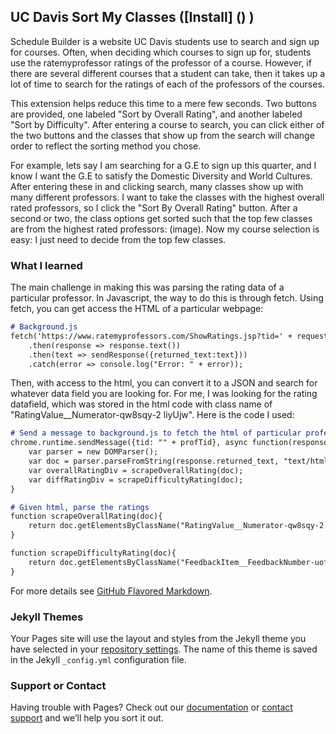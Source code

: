 ## UC Davis Sort My Classes ([Install] () )

Schedule Builder is a website UC Davis students use to search and sign up for courses. Often, when deciding which courses to sign up for, 
students use the ratemyprofessor ratings of the professor of a course. However, if there are several different courses that a student
can take, then it takes up a lot of time to search for the ratings of each of the professors of the courses. 

This extension helps reduce this time to a mere few seconds. Two buttons are provided, one labeled "Sort by Overall Rating", and another labeled
"Sort by Difficulty". After entering a course to search, you can click either of the two buttons and the classes that show up from the search 
will change order to reflect the sorting method you chose.

For example, lets say I am searching for a G.E to sign up this quarter, and I know I want the G.E to satisfy the Domestic Diversity and World Cultures. After entering these in and clicking search, many classes show up with many different professors. I want to take the classes with 
the highest overall rated professors, so I click the "Sort By Overall Rating" button. After a second or two, the class options get sorted such that the top few classes are from the highest rated professors: (image). Now my course selection is easy: I just need to decide from the top few classes. 

### What I learned

The main challenge in making this was parsing the rating data of a particular professor. In Javascript, the way to do this is through fetch. 
Using fetch, you can get access the HTML of a particular webpage:

```markdown
# Background.js
fetch('https://www.ratemyprofessors.com/ShowRatings.jsp?tid=' + request.tid)
    .then(response => response.text())
    .then(text => sendResponse({returned_text:text}))
    .catch(error => console.log("Error: " + error));

```

Then, with access to the html, you can convert it to a JSON and search for whatever data field you are looking for. For me, I was looking for the rating datafield, which was stored in the html code with class name of "RatingValue__Numerator-qw8sqy-2 liyUjw". Here is the code I used:

```markdown
# Send a message to background.js to fetch the html of particular professor
chrome.runtime.sendMessage({tid: "" + profTid}, async function(response) {
    var parser = new DOMParser();
    var doc = parser.parseFromString(response.returned_text, "text/html");
    var overallRatingDiv = scrapeOverallRating(doc);
    var diffRatingDiv = scrapeDifficultyRating(doc);
}

# Given html, parse the ratings
function scrapeOverallRating(doc){
    return doc.getElementsByClassName("RatingValue__Numerator-qw8sqy-2 liyUjw")[0];
}

function scrapeDifficultyRating(doc){
    return doc.getElementsByClassName("FeedbackItem__FeedbackNumber-uof32n-1 kkESWs")[1];
}

```

For more details see [GitHub Flavored Markdown](https://guides.github.com/features/mastering-markdown/).

### Jekyll Themes

Your Pages site will use the layout and styles from the Jekyll theme you have selected in your [repository settings](https://github.com/RachitSharma2001/SortMyClasses/settings/pages). The name of this theme is saved in the Jekyll `_config.yml` configuration file.

### Support or Contact

Having trouble with Pages? Check out our [documentation](https://docs.github.com/categories/github-pages-basics/) or [contact support](https://support.github.com/contact) and we’ll help you sort it out.
